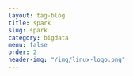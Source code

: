 ```yaml
---
layout: tag-blog
title: spark
slug: spark
category: bigdata
menu: false
order: 2
header-img: "/img/linux-logo.png"
---
```

